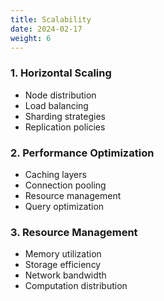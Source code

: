 ```yaml
---
title: Scalability
date: 2024-02-17
weight: 6
---
```


### 1. Horizontal Scaling
- Node distribution
- Load balancing
- Sharding strategies
- Replication policies

### 2. Performance Optimization
- Caching layers
- Connection pooling
- Resource management
- Query optimization

### 3. Resource Management
- Memory utilization
- Storage efficiency
- Network bandwidth
- Computation distribution